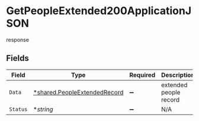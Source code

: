 # GetPeopleExtended200ApplicationJSON

response


## Fields

| Field                                                                       | Type                                                                        | Required                                                                    | Description                                                                 |
| --------------------------------------------------------------------------- | --------------------------------------------------------------------------- | --------------------------------------------------------------------------- | --------------------------------------------------------------------------- |
| `Data`                                                                      | [*shared.PeopleExtendedRecord](../../models/shared/peopleextendedrecord.md) | :heavy_minus_sign:                                                          | extended people record                                                      |
| `Status`                                                                    | **string*                                                                   | :heavy_minus_sign:                                                          | N/A                                                                         |